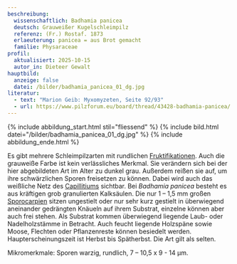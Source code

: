 ```yaml
---
beschreibung:
  wissenschaftlich: Badhamia panicea
  deutsch: Grauweißer Kugelschleimpilz
  referenz: (Fr.) Rostaf. 1873
  erlaeuterung: panicea = aus Brot gemacht
  familie: Physaraceae
profil:
  aktualisiert: 2025-10-15
  autor_in: Dieteer Gewalt
hauptbild:
  anzeige: false
  datei: /bilder/badhamia_panicea_01_dg.jpg
literatur:
  - text: "Marion Geib: Myxomyzeten, Seite 92/93"
  - url: https://www.pilzforum.eu/board/thread/43428-badhamia-panicea/
---
```

{% include abbildung_start.html stil="fliessend" %}
{% include bild.html datei="/bilder/badhamia_panicea_01_dg.jpg" %}
{% include abbildung_ende.html %}

Es gibt mehrere Schleimpilzarten mit rundlichen [Fruktifikationen](Fruktifikation "Glossar"). Auch die grauweiße Farbe ist kein verlässliches Merkmal. Sie verändern sich bei der hier abgebildeten Art im Alter zu dunkel grau. Außerdem reißen sie auf, um ihre schwärzlichen Sporen freisetzen zu können. Dabei wird auch das weißliche Netz des [Capillitiums](Capillitium "Glossar") sichtbar. Bei *Badhamia panicea* besteht es aus kräftigen grob granulierten Kalksäulen. Die nur 1 – 1,5 mm großen [Sporocarpien](Sporocarpien "Glossar") sitzen ungestielt oder nur sehr kurz gestielt in überwiegend aneinander gedrängten Knäueln auf ihrem Substrat, einzelne können aber auch frei stehen. Als Substrat kommen überwiegend liegende Laub- oder Nadelholzstämme in Betracht. Auch feucht liegende Holzspäne sowie Moose, Flechten oder Pflanzenreste können besiedelt werden. Haupterscheinungszeit ist Herbst bis Spätherbst. Die Art gilt als selten.

Mikromerkmale:
Sporen warzig, rundlich, 7 – 10,5 x 9 - 14 µm.